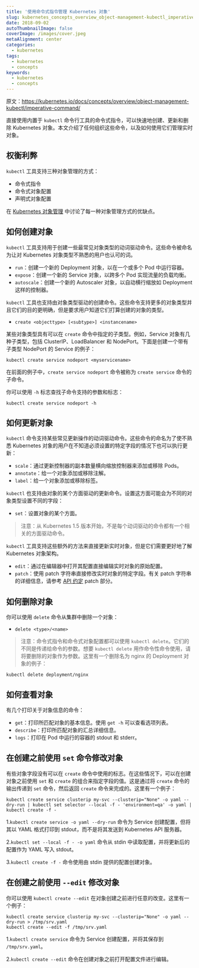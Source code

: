 ```yaml
---
title: '使用命令式指令管理 Kubernetes 对象'
slug: kubernetes_concepts_overview_object-management-kubectl_imperative-command
date: 2018-09-02
autoThumbnailImage: false
coverImage: /images/cover.jpeg
metaAlignment: center
categories:
  - kubernetes
tags:
  - kubernetes
  - concepts
keywords:
  - kubernetes
  - concepts
---
```


原文：https://kubernetes.io/docs/concepts/overview/object-management-kubectl/imperative-command/

直接使用内置于 `kubectl` 命令行工具的命令式指令，可以快速地创建、更新和删除 Kubernetes 对象。本文介绍了任何组织这些命令，以及如何使用它们管理实时对象。

<!--more-->

## 权衡利弊

`kubectl` 工具支持三种对象管理的方式：

- 命令式指令
- 命令式对象配置
- 声明式对象配置

在 [Kubernetes 对象管理](https://kubernetes.io/docs/concepts/overview/object-management-kubectl/overview/) 中讨论了每一种对象管理方式的优缺点。

## 如何创建对象

`kubectl` 工具支持用于创建一些最常见对象类型的动词驱动命令。这些命令被命名为让对 Kubernetes 对象类型不熟悉的用户也认可的词。

- `run`：创建一个新的 Deployment 对象，以在一个或多个 Pod 中运行容器。
- `expose`：创建一个新的 Service 对象，以跨多个 Pod 实现流量的负载均衡。
- `autoscale`：创建一个新的 Autoscaler 对象，以自动横行缩放如 Deployment 这样的控制器。

`kubectl` 工具也支持由对象类型驱动的创建命令。这些命令支持更多的对象类型并且它们的目的更明确，但是要求用户知道它们打算创建的对象的类型。

- `create <objecttype> [<subtype>] <instancename>`

某些对象类型具有可以在 `create` 命令中指定的子类型。例如，Service 对象有几种子类型，包括 ClusterIP、LoadBalancer 和 NodePort。下面是创建一个带有子类型 NodePort 的 Service 的例子：

```shell
kubectl create service nodeport <myservicename>
```

在前面的例子中，`create service nodeport` 命令被称为 `create service` 命令的子命令。

你可以使用 `-h` 标志查找子命令支持的参数和标志：

```shell
kubectl create service nodeport -h
```

## 如何更新对象

`kubectl` 命令支持某些常见更新操作的动词驱动命令。这些命令的命名为了使不熟悉 Kubernetes 对象的用户在不知道必须设置的特定字段的情况下也可以执行更新：

- `scale`：通过更新控制器的副本数量横向缩放控制器来添加或移除 Pods。
- `annotate`：给一个对象添加或移除注解。
- `label`：给一个对象添加或移除标签。

`kubectl` 也支持由对象的某个方面驱动的更新命令。设置这方面可能会为不同的对象类型设置不同的字段：

- `set`：设置对象的某个方面。

> 注意：从 Kubernetes 1.5 版本开始，不是每个动词驱动的命令都有一个相关的方面驱动命令。

`kubectl` 工具支持这些额外的方法来直接更新实时对象，但是它们需要更好地了解 Kubernetes 对象架构。

- `edit`：通过在编辑器中打开其配置直接编辑实时对象的原始配置。
- `patch`：使用 patch 字符串直接修改实时对象的特定字段。有关 patch 字符串的详细信息，请参考 [API 约定](https://git.k8s.io/community/contributors/devel/api-conventions.md#patch-operations) patch 部分。

## 如何删除对象

你可以使用 `delete` 命令从集群中删除一个对象：

- `delete <type>/<name>`

> 注意：命令式指令和命令式对象配置都可以使用 `kubectl delete`。它们的不同是传递给命令的参数。想要 `kubectl delete` 用作命令性命令使用，请将要删除的对象作为参数。这里有一个删除名为 nginx 的 Deployment 对象的例子：

```shell
kubectl delete deployment/nginx
```

## 如何查看对象

有几个打印关于对象信息的命令：

- `get`：打印所匹配对象的基本信息。使用 `get -h` 可以查看选项列表。
- `describe`：打印所匹配对象的汇总详细信息。
- `logs`：打印在 Pod 中运行的容器的 stdout 和 stderr。

## 在创建之前使用 `set` 命令修改对象

有些对象字段没有可以在 `create` 命令中使用的标志。在这些情况下，可以在创建对象之前使用 `set` 和 `create` 的组合来指定字段的值。这是通过将 `create` 命令的输出传递到 `set` 命令，然后返回 `create` 命令来完成的。这里有一个例子：

```shell
kubectl create service clusterip my-svc --clusterip="None" -o yaml --dry-run | kubectl set selector --local -f - 'environment=qa' -o yaml | kubectl create -f -
```

1.`kubectl create service -o yaml --dry-run` 命令为 Service 创建配置，但将其以 YAML 格式打印到 stdout，而不是将其发送到 Kubernetes API 服务器。

2.`kubectl set --local -f - -o yaml` 命令从 stdin 中读取配置，并将更新后的配置作为 YAML 写入 stdout。

3.`kubectl create -f -` 命令使用由 stdin 提供的配置创建对象。

## 在创建之前使用 `--edit` 修改对象

你可以使用 `kubectl create --edit` 在对象创建之前进行任意的改变。这里有一个例子：

```shell
kubectl create service clusterip my-svc --clusterip="None" -o yaml --dry-run > /tmp/srv.yaml
kubectl create --edit -f /tmp/srv.yaml
```

1.`kubectl create service` 命令为 Service 创建配置，并将其保存到 `/tmp/srv.yaml`。

2.`kubectl create --edit` 命令在创建对象之前打开配置文件进行编辑。
